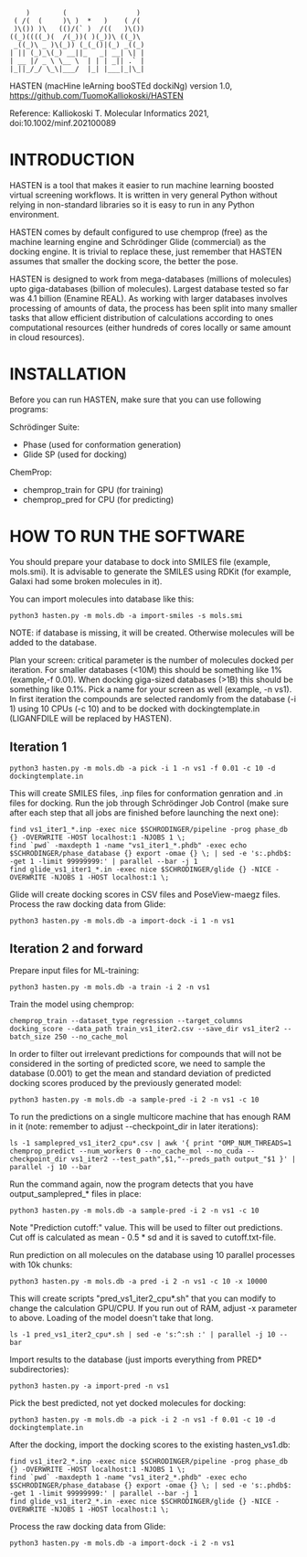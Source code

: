```

    )        (                 )
 ( /(  (     )\ )  *   )    ( /(
 )\()) )\   (()/(` )  /((   )\())
((_)((((_)(  /(_))( )(_))\ ((_)\ 
 _((_)\ _ )\(_)) (_(_()|(_) _((_)
| || (_)_\(_) __||_   _| __| \| |
| __ |/ _ \ \__ \  | | | _|| .` |
|_||_/_/ \_\|___/  |_| |___|_|\_|
```

HASTEN (macHine leArning booSTEd dockiNg) version 1.0, https://github.com/TuomoKalliokoski/HASTEN

Reference: Kalliokoski T. Molecular Informatics 2021, doi:10.1002/minf.202100089

# INTRODUCTION
HASTEN is a tool that makes it easier to run machine learning boosted
virtual screening workflows. It is written in very general Python without
relying in non-standard libraries so it is easy to run in any
Python environment.

HASTEN comes by default configured to use chemprop (free) as the machine 
learning engine and Schrödinger Glide (commercial) as the docking engine. It 
is trivial to replace these, just remember that HASTEN assumes that 
smaller the docking score, the better the pose.

HASTEN is designed to work from mega-databases (millions of molecules) upto 
giga-databases (billion of molecules). Largest database tested so far was
4.1 billion (Enamine REAL). As working with larger databases involves
processing of amounts of data, the process has been split into many smaller
tasks that allow efficient distribution of calculations according to ones
computational resources (either hundreds of cores locally or same amount in 
cloud resources).

# INSTALLATION 
Before you can run HASTEN, make sure that you can use following programs:

Schrödinger Suite:
- Phase (used for conformation generation)
- Glide SP (used for docking)

ChemProp:
- chemprop_train for GPU (for training)
- chemprop_pred for CPU (for predicting)

# HOW TO RUN THE SOFTWARE
You should prepare your database to dock into SMILES file (example, mols.smi). 
It is advisable to generate the SMILES using RDKit (for example, Galaxi
had some broken molecules in it).

You can import molecules into database like this:

```
python3 hasten.py -m mols.db -a import-smiles -s mols.smi
```

NOTE: if database is missing, it will be created. Otherwise molecules will be added to the database.

Plan your screen: critical parameter is the number of molecules docked per 
iteration. For smaller databases (<10M) this should be something like 1% 
(example,-f 0.01). When docking giga-sized databases (>1B) this should be 
something like 0.1%. Pick a name for your screen as well (example, -n vs1). 
In first iteration the compounds are selected randomly from the database 
(-i 1) using 10 CPUs (-c 10) and to be docked with dockingtemplate.in 
(LIGANFDILE will be replaced by HASTEN).

## Iteration 1

```
python3 hasten.py -m mols.db -a pick -i 1 -n vs1 -f 0.01 -c 10 -d dockingtemplate.in
```

This will create SMILES files, .inp files for conformation genration and .in files for docking.  Run the job through Schrödinger Job Control (make sure after each step that all jobs are finished before launching the next one):

```
find vs1_iter1_*.inp -exec nice $SCHRODINGER/pipeline -prog phase_db {} -OVERWRITE -HOST localhost:1 -NJOBS 1 \;
find `pwd` -maxdepth 1 -name "vs1_iter1_*.phdb" -exec echo $SCHRODINGER/phase_database {} export -omae {} \; | sed -e 's:.phdb$: -get 1 -limit 99999999:' | parallel --bar -j 1
find glide_vs1_iter1_*.in -exec nice $SCHRODINGER/glide {} -NICE -OVERWRITE -NJOBS 1 -HOST localhost:1 \;
```

Glide will create docking scores in CSV files and PoseView-maegz files. 
Process the raw docking data from Glide:

```
python3 hasten.py -m mols.db -a import-dock -i 1 -n vs1
```

## Iteration 2 and forward

Prepare input files for ML-training:

```
python3 hasten.py -m mols.db -a train -i 2 -n vs1
```

Train the model using chemprop:

```
chemprop_train --dataset_type regression --target_columns docking_score --data_path train_vs1_iter2.csv --save_dir vs1_iter2 --batch_size 250 --no_cache_mol
```

In order to filter out irrelevant predictions for compounds that will not
be considered in the sorting of predicted score, we need to sample the
database (0.001) to get the mean and standard deviation of predicted
docking scores produced by the previously generated model:

```
python3 hasten.py -m mols.db -a sample-pred -i 2 -n vs1 -c 10
```

To run the predictions on a single multicore machine that has enough RAM in it (note: remember to adjust --checkpoint_dir in later iterations):

```
ls -1 samplepred_vs1_iter2_cpu*.csv | awk '{ print "OMP_NUM_THREADS=1 chemprop_predict --num_workers 0 --no_cache_mol --no_cuda --checkpoint_dir vs1_iter2 --test_path",$1,"--preds_path output_"$1 }' | parallel -j 10 --bar
```

Run the command again, now the program detects that you have output_samplepred_*
files in place:

```
python3 hasten.py -m mols.db -a sample-pred -i 2 -n vs1 -c 10
```

Note "Prediction cutoff:" value. This will be used to filter out predictions.
Cut off is calculated as mean - 0.5 * sd and it is saved to cutoff.txt-file.

Run prediction on all molecules on the database using 10 parallel processes
with 10k chunks:

```    
python3 hasten.py -m mols.db -a pred -i 2 -n vs1 -c 10 -x 10000
```

This will create scripts "pred_vs1_iter2_cpu*.sh" that you can modify to change the calculation GPU/CPU. If you run out of RAM, adjust -x parameter to above.
Loading of the model doesn't take that long.

```
ls -1 pred_vs1_iter2_cpu*.sh | sed -e 's:^:sh :' | parallel -j 10 --bar
```

Import results to the database (just imports everything from PRED* subdirectories):

```
python3 hasten.py -a import-pred -n vs1
```

Pick the best predicted, not yet docked molecules for docking:

```
python3 hasten.py -m mols.db -a pick -i 2 -n vs1 -f 0.01 -c 10 -d dockingtemplate.in
```

After the docking, import the docking scores to the existing hasten_vs1.db:

```
find vs1_iter2_*.inp -exec nice $SCHRODINGER/pipeline -prog phase_db {} -OVERWRITE -HOST localhost:1 -NJOBS 1 \;
find `pwd` -maxdepth 1 -name "vs1_iter2_*.phdb" -exec echo $SCHRODINGER/phase_database {} export -omae {} \; | sed -e 's:.phdb$: -get 1 -limit 99999999:' | parallel --bar -j 1
find glide_vs1_iter2_*.in -exec nice $SCHRODINGER/glide {} -NICE -OVERWRITE -NJOBS 1 -HOST localhost:1 \;
```

Process the raw docking data from Glide:

```
python3 hasten.py -m mols.db -a import-dock -i 2 -n vs1
```

